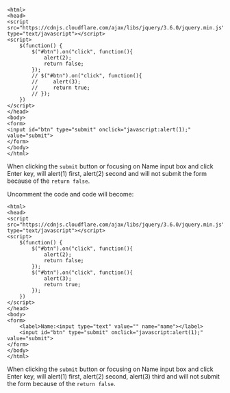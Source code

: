 

    <html>
    <head>
    <script src="https://cdnjs.cloudflare.com/ajax/libs/jquery/3.6.0/jquery.min.js" type="text/javascript"></script>
    <script>
        $(function() {
            $("#btn").on("click", function(){
                alert(2);
                return false;
            });
            // $("#btn").on("click", function(){
            //     alert(3);
            //     return true;
            // });
        })
    </script>
    </head>
    <body>
    <form>
    <input id="btn" type="submit" onclick="javascript:alert(1);" value="submit">
    </form>
    </body>
    </html>

When clicking the `submit` button or focusing on Name input box and click Enter key, will alert(1) first, alert(2) second and will not submit the form because of the `return false`.

Uncomment the code and code will become:

    <html>
    <head>
    <script src="https://cdnjs.cloudflare.com/ajax/libs/jquery/3.6.0/jquery.min.js" type="text/javascript"></script>
    <script>
        $(function() {
            $("#btn").on("click", function(){
                alert(2);
                return false;
            });
            $("#btn").on("click", function(){
                alert(3);
                return true;
            });
        })
    </script>
    </head>
    <body>
    <form>
        <label>Name:<input type="text" value="" name="name"></label>
        <input id="btn" type="submit" onclick="javascript:alert(1);" value="submit">
    </form>
    </body>
    </html>

When clicking the `submit` button or focusing on Name input box and click Enter key, will alert(1) first, alert(2) second, alert(3) third and will not submit the form because of the `return false`.